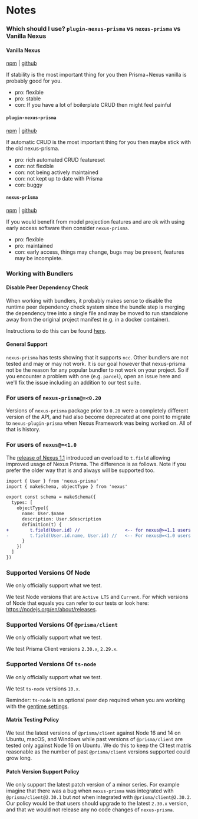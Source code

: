 # Notes

### Which should I use? `plugin-nexus-prisma` vs `nexus-prisma` vs Vanilla Nexus

#### Vanilla Nexus

[npm](https://npmjs.org/nexus) | [github](https://github.com/graphql-nexus/nexus)

If stability is the most important thing for you then Prisma+Nexus vanilla is probably good for you.

- pro: flexible
- pro: stable
- con: If you have a lot of boilerplate CRUD then might feel painful

#### `plugin-nexus-prisma`

[npm](http://npmjs.org/plugin-nexus-prisma) | [github](https://github.com/graphql-nexus/nexus-plugin-prisma)

If automatic CRUD is the most important thing for you then maybe stick with the old nexus-prisma.

- pro: rich automated CRUD featureset
- con: not flexible
- con: not being actively maintained
- con: not kept up to date with Prisma
- con: buggy

#### `nexus-prisma`

[npm](http://npmjs.org/nexus-prisma) | [github](https://github.com/prisma/nexus-prisma)

If you would benefit from model projection features and are ok with using early access software then consider `nexus-prisma`.

- pro: flexible
- pro: maintained
- con: early access, things may change, bugs may be present, features may be incomplete.

### Working with Bundlers

#### Disable Peer Dependency Check

When working with bundlers, it probably makes sense to disable the runtime peer dependency check system since the bundle step is merging the dependency tree into a single file and may be moved to run standalone away from the original project manifest (e.g. in a docker container).

Instructions to do this can be found [here](/features#peer-dependency-validation).

#### General Support

`nexus-prisma` has tests showing that it supports `ncc`. Other bundlers are not tested and may or may not work. It is our goal however that nexus-prisma not be the reason for any popular bundler to not work on your project. So if you encounter a problem with one (e.g. `parcel`), open an issue here and we'll fix the issue including an addition to our test suite.

### For users of `nexus-prisma@=<0.20`

Versions of `nexus-prisma` package prior to `0.20` were a completely different version of the API, and had also become deprecated at one point to migrate to `nexus-plugin-prisma` when Nexus Framework was being worked on. All of that is history.

### For users of `nexus@=<1.0`

The [release of Nexus 1.1](https://github.com/graphql-nexus/nexus/releases/tag/1.0.0) introduced an overload to `t.field` allowing improved usage of Nexus Prisma. The difference is as follows. Note if you prefer the older way that is and always will be supported too.

```diff ts
import { User } from 'nexus-prisma'
import { makeSchema, objectType } from 'nexus'

export const schema = makeSchema({
  types: [
    objectType({
      name: User.$name
      description: User.$description
      definition(t) {
+        t.field(User.id) //                 <-- for nexus@>=1.1 users
-        t.field(User.id.name, User.id) //   <-- For nexus@=<1.0 users
      }
    })
  ]
})
```

### Supported Versions Of Node

We only officially support what we test.

We test Node versions that are `Active LTS` and `Current`. For which versions of Node that equals you can refer to our tests or look here: https://nodejs.org/en/about/releases.

### Supported Versions Of `@prisma/client`

We only officially support what we test.

We test Prisma Client versions `2.30.x`, `2.29.x`.

### Supported Versions Of `ts-node`

We only officially support what we test.

We test `ts-node` versions `10.x`.

Reminder: `ts-node` is an optional peer dep required when you are working with the [gentime settings](https://pris.ly/nexus-prisma/docs/settings/gentime).

#### Matrix Testing Policy

We test the latest versions of `@prisma/client` against Node 16 and 14 on Ubuntu, macOS, and Windows while past versions of `@prisma/client` are tested only against Node 16 on Ubuntu. We do this to keep the CI test matris reasonable as the number of past `@prisma/client` versions supported could grow long.

#### Patch Version Support Policy

We only support the latest patch version of a minor series. For example imagine that there was a bug when `nexus-prisma` was integrated with `@prisma/client@2.30.1` but _not_ when integrated with `@prisma/client@2.30.2`. Our policy would be that users should upgrade to the latest `2.30.x` version, and that we would not release any no code changes of `nexus-prisma`.
